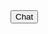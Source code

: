 <html>
<body>

<meta name="viewport" content="width=device-width, initial-scale=1, minimum-scale=1">

<script type='text/javascript'>
	function initEmbeddedMessaging() {
		try {
			embeddedservice_bootstrap.settings.language = 'en_US'; // For example, enter 'en' or 'en-US'
            
            

      window.addEventListener("onEmbeddedMessagingReady", e => {
						  embeddedservice_bootstrap.prechatAPI.setVisiblePrechatFields({
						    // List the pre-chat field names with the value and whether
						    // it's editable in the pre-chat form.
						    	"Account_Code": {
						      	"value": "AA123",
						      	"isEditableByEndUser": true
						    	},
		 					"_email": {
						      	"value": "tguirgis@testemail.com.invalid",
						      	"isEditableByEndUser": true
						    	},
							"_firstName": {
						      	"value": "Tony",
						      	"isEditableByEndUser": true
						    	},
		 					"_lastName": {
						      	"value": "Guirgis",
						      	"isEditableByEndUser": true
						    	}
		 				  });
                          
						});
            

			embeddedservice_bootstrap.init(
				'00DVF00000ASfTt',
				'NAT_Chat_Web',
				'https://fleetcorna--uat.sandbox.my.site.com/ESWNATChatWeb1730916725514',
				{
					scrt2URL: 'https://fleetcorna--uat.sandbox.my.salesforce-scrt.com'
				}
			);
		} catch (err) {
			console.error('Error loading Embedded Messaging: ', err);
		}
	};
</script>
<script type='text/javascript' src='https://fleetcorna--uat.sandbox.my.site.com/ESWNATChatWeb1730916725514/assets/js/bootstrap.min.js' onload='initEmbeddedMessaging()'></script>


<button id= "launchchat" onclick="launchchat()">
	Chat
</button>

<script>
function launchchat(){
	initEmbeddedMessaging();
 }
</script>

</body>
</html> 
